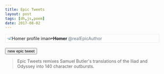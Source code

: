 ```yaml
---
title: Epic Tweets
layout: post
tags: [dh,js,poem]
date: 2017-08-02
---
```

<style>
#tweet-box { border: 1px solid #e6ecf0; padding: 5px; } #profile-img { border-radius: 100%; vertical-align: middle; float: left; } #tweet { margin-left: 60px; } #name { color: #14171a; font-weight: bold; } #handle { color: #657786; }
</style>
<div id="tweet-box">
<img id="profile-img" src="{{ '/assets/Bust_Homer_BM.jpg' | absolute_url }}" alt="Homer profile image" >
<div id="tweet">
<span id="name">Homer </span> <span id="handle">@realEpicAuthor</span>
<div id="epic" ></div>
</div>
</div>
<br>
<button id="new" class="buttons">new epic tweet</button>

> Epic Tweets remixes Samuel Butler's translations of the Iliad and Odyssey into 140 character outbursts.

<script src="{{ "/js/butler-epics.js" | absolute_url }}"></script>
<script>
    var poem = document.getElementById("epic");

    /* Fisher-Yates shuffle https://bost.ocks.org/mike/shuffle/ */
    function shuffle(array) {
        var m = array.length, t, i;
        while (m) {
            i = Math.floor(Math.random() * m--);
            t = array[m];
            array[m] = array[i];
            array[i] = t;
        }
        return array;
    }   
    
    var lines = text.split(/[.!?]/);
    var fronts = [];
    var ends = [];
    function typeSort(x) {
        var parts = x.split(/[,;]/);
        fronts.push(parts[0]);
        parts.slice(1).forEach(function(y) { ends.push(y); });
    }
    lines.forEach(typeSort);
    shuffle(fronts);
    shuffle(ends);

    function makeTweet() {
        var i;
        var epicTweet = [];
        var next = [];
        while (poem.hasChildNodes()) {
            poem.removeChild(poem.lastChild);
        }
        epicTweet.push(fronts.pop());
        for (i = 0; i < 5; i++) {
            var line = ends.pop();
            if ( epicTweet.join(" ").length + line.length < 140) {
                epicTweet.push(line);
            }
        }
        poem.innerHTML = epicTweet.join("<br>").toUpperCase() + "!</p>";
    }
    
    makeTweet();
    document.getElementById("new").onclick = function () { makeTweet(); };
</script>